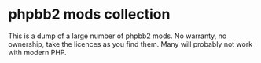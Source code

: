 phpbb2 mods collection
======================

This is a dump of a large number of phpbb2 mods. No warranty, no ownership, take the licences as you find them. Many will probably not work with modern PHP.